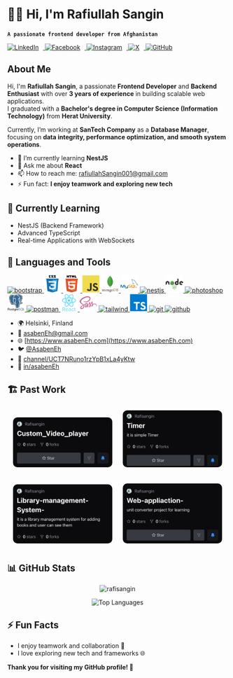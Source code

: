 # 🏄‍♂️ Hi, I'm Rafiullah Sangin
**`A passionate frontend developer from Afghanistan`**

<!-- Social Badges -->
<!-- Simple Social Icons with Even Spacing -->
<p align="left">
  <a href="https://www.linkedin.com/in/rafiullah-sangin-303971265" target="_blank">
    <img src="https://raw.githubusercontent.com/rahuldkjain/github-profile-readme-generator/master/src/images/icons/Social/linked-in-alt.svg" alt="LinkedIn" width="30" height="30" style="margin-right: 10px;"/>
  </a>
  <a href="https://www.facebook.com/rafiullah.sangin" target="_blank">
    <img src="https://raw.githubusercontent.com/rahuldkjain/github-profile-readme-generator/master/src/images/icons/Social/facebook.svg" alt="Facebook" width="30" height="30" style="margin-right: 10px;"/>
  </a>
  <a href="https://www.instagram.com/sanginrafiullah" target="_blank">
    <img src="https://raw.githubusercontent.com/rahuldkjain/github-profile-readme-generator/master/src/images/icons/Social/instagram.svg" alt="Instagram" width="30" height="30" style="margin-right: 10px;"/>
  </a>
  <a href="https://x.com/rafiullahs97856" target="_blank">
    <img src="https://raw.githubusercontent.com/rahuldkjain/github-profile-readme-generator/master/src/images/icons/Social/twitter.svg" alt="X" width="30" height="30" style="margin-right: 10px;"/>
  </a>
  <a href="https://github.com/rafisangin" target="_blank">
    <img src="https://raw.githubusercontent.com/rahuldkjain/github-profile-readme-generator/master/src/images/icons/Social/github.svg" alt="GitHub" width="30" height="30"/>
  </a>
</p>


## About Me

Hi, I'm **Rafiullah Sangin**, a passionate **Frontend Developer** and **Backend Enthusiast** with over **3 years of experience** in building scalable web applications.  
I graduated with a **Bachelor's degree in Computer Science (Information Technology)** from **Herat University**.  

Currently, I’m working at **SanTech Company** as a **Database Manager**, focusing on **data integrity, performance optimization, and smooth system operations**.

- 🌱 I’m currently learning **NestJS**
- 💬 Ask me about **React**
- 📫 How to reach me: [rafiullahSangin001@gmail.com](mailto:rafiullahSangin001@gmail.com)
- ⚡ Fun fact: **I enjoy teamwork and exploring new tech**


## 🎯 Currently Learning
- NestJS (Backend Framework)  
- Advanced TypeScript  
- Real-time Applications with WebSockets  



## 🧰 Languages and Tools
<p align="left"> 
<a href="https://getbootstrap.com" target="_blank"> 
  <img src="https://cdn.jsdelivr.net/gh/devicons/devicon/icons/bootstrap/bootstrap-original.svg" alt="bootstrap" width="40" height="40"/> 
</a> 
<a href="https://www.w3schools.com/css/" target="_blank"> 
  <img src="https://raw.githubusercontent.com/devicons/devicon/master/icons/css3/css3-original-wordmark.svg" alt="css3" width="40" height="40"/> 
</a> 
<a href="https://www.w3.org/html/" target="_blank"> 
  <img src="https://raw.githubusercontent.com/devicons/devicon/master/icons/html5/html5-original-wordmark.svg" alt="html5" width="40" height="40"/> 
</a> 
<a href="https://developer.mozilla.org/en-US/docs/Web/JavaScript" target="_blank"> 
  <img src="https://raw.githubusercontent.com/devicons/devicon/master/icons/javascript/javascript-original.svg" alt="javascript" width="40" height="40"/> 
</a> 
<a href="https://www.mongodb.com/" target="_blank"> 
  <img src="https://raw.githubusercontent.com/devicons/devicon/master/icons/mongodb/mongodb-original-wordmark.svg" alt="mongodb" width="40" height="40"/> 
</a> 
<a href="https://www.mysql.com/" target="_blank"> 
  <img src="https://raw.githubusercontent.com/devicons/devicon/master/icons/mysql/mysql-original-wordmark.svg" alt="mysql" width="40" height="40"/> 
</a> 
<a href="https://nestjs.com/" target="_blank"> 
  <img src="https://cdn.jsdelivr.net/gh/devicons/devicon/icons/nestjs/nestjs-original.svg" alt="nestjs" width="40" height="40"/> 
</a> 
<a href="https://nodejs.org" target="_blank"> 
  <img src="https://raw.githubusercontent.com/devicons/devicon/master/icons/nodejs/nodejs-original-wordmark.svg" alt="nodejs" width="40" height="40"/> 
</a> 
<a href="https://www.photoshop.com/en" target="_blank"> 
  <img src="https://cdn.jsdelivr.net/gh/devicons/devicon/icons/photoshop/photoshop-plain.svg" alt="photoshop" width="40" height="40"/> 
</a> 
<a href="https://www.postgresql.org" target="_blank"> 
  <img src="https://raw.githubusercontent.com/devicons/devicon/master/icons/postgresql/postgresql-original-wordmark.svg" alt="postgresql" width="40" height="40"/> 
</a> 
<a href="https://postman.com" target="_blank"> 
  <img src="https://www.vectorlogo.zone/logos/getpostman/getpostman-icon.svg" alt="postman" width="40" height="40"/> 
</a> 
<a href="https://reactjs.org/" target="_blank"> 
  <img src="https://raw.githubusercontent.com/devicons/devicon/master/icons/react/react-original-wordmark.svg" alt="react" width="40" height="40"/> 
</a> 
<a href="https://sass-lang.com" target="_blank"> 
  <img src="https://raw.githubusercontent.com/devicons/devicon/master/icons/sass/sass-original.svg" alt="sass" width="40" height="40"/> 
</a> 
<a href="https://tailwindcss.com/" target="_blank"> 
  <img src="https://www.vectorlogo.zone/logos/tailwindcss/tailwindcss-icon.svg" alt="tailwind" width="40" height="40"/> 
</a> 
<a href="https://www.typescriptlang.org/" target="_blank"> 
  <img src="https://raw.githubusercontent.com/devicons/devicon/master/icons/typescript/typescript-original.svg" alt="typescript" width="40" height="40"/> 
</a> 
<a href="https://git-scm.com/" target="_blank"> 
  <img src="https://cdn.jsdelivr.net/gh/devicons/devicon/icons/git/git-original.svg" alt="git" width="40" height="40"/> 
</a> 
<a href="https://github.com/" target="_blank"> 
  <img src="https://cdn.jsdelivr.net/gh/devicons/devicon/icons/github/github-original.svg" alt="github" width="40" height="40"/> 
</a> 
</p>

- 🌍 Helsinki, Finland
- 📧 [asabenEh@gmail.com](mailto:asabenEh@gmail.com)
- 🌐 [https://www.asabenEh.com](https://www.asabenEh.com)
- 🐦 [@AsabenEh](https://x.com/AsabenEh)
- 🎥 [channel/UCT7NRuno1rzYpB1xLa4yKtw](https://youtube.com/channel/UCT7NRuno1rzYpB1xLa4yKtw)
- 💼 [in/asabenEh](https://linkedin.com/in/asabenEh)

## 🏗️ Past Work

<p align="center">
  <img src="https://github.com/Rafisangin/Rafisangin/blob/main/photo_2025-09-09_11-42-30.jpg?raw=true" alt="Project 1" width="45%" style="margin: 10px; border-radius: 10px;"/>
  <img src="https://github.com/Rafisangin/Rafisangin/blob/main/photo_2025-09-09_11-42-43.jpg?raw=true" alt="Project 2" width="45%" style="margin: 10px; border-radius: 10px;"/>
</p>

<p align="center">
  <img src="https://github.com/Rafisangin/Rafisangin/blob/main/photo_2025-09-09_11-42-34.jpg?raw=true" alt="Project 3" width="45%" style="margin: 10px; border-radius: 10px;"/>
  <img src="https://github.com/Rafisangin/Rafisangin/blob/main/photo_2025-09-09_11-42-46.jpg?raw=true" alt="Project 4" width="45%" style="margin: 10px; border-radius: 10px;"/>
</p>



## 📊 GitHub Stats

<p align="center">
  <img src="https://github-readme-stats.vercel.app/api?username=rafisangin&show_icons=true&theme=tokyonight&hide_border=true&locale=en" alt="rafisangin" />
</p>

<p align="center">
  <img src="https://github-readme-stats.vercel.app/api/top-langs/?username=rafisangin&layout=compact&theme=tokyonight&hide_border=true" alt="Top Languages" />
</p>



## ⚡ Fun Facts
- I enjoy teamwork and collaboration 🤝  
- I love exploring new tech and frameworks 🌐  



**Thank you for visiting my GitHub profile! 🙏**
